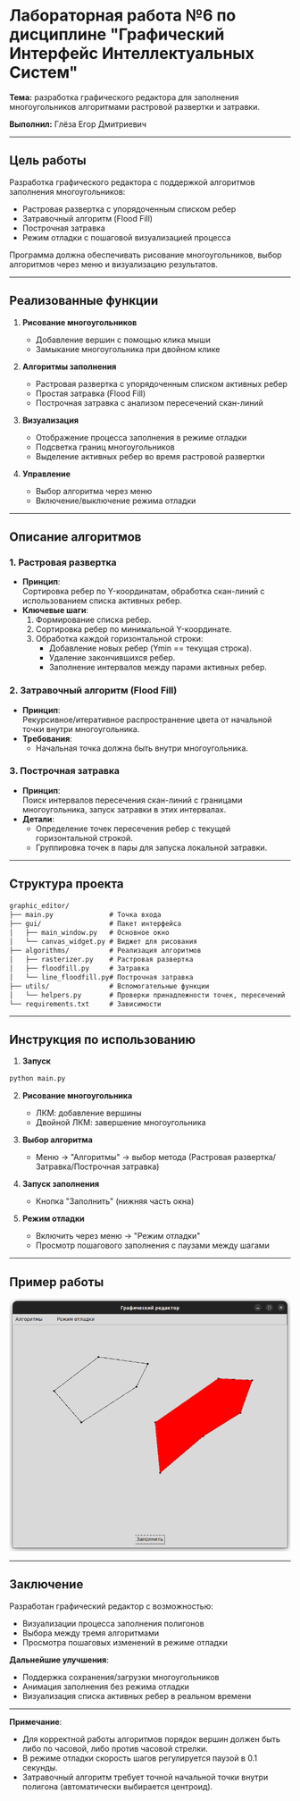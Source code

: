 # Лабораторная работа №6 по дисциплине "Графический Интерфейс Интеллектуальных Систем"  
**Тема:** разработка графического редактора для заполнения многоугольников алгоритмами растровой развертки и затравки.

**Выполнил:** Глёза Егор Дмитриевич

---

## Цель работы
Разработка графического редактора с поддержкой алгоритмов заполнения многоугольников:
- Растровая развертка с упорядоченным списком ребер
- Затравочный алгоритм (Flood Fill)
- Построчная затравка
- Режим отладки с пошаговой визуализацией процесса

Программа должна обеспечивать рисование многоугольников, выбор алгоритмов через меню и визуализацию результатов.

---

## Реализованные функции
1. **Рисование многоугольников**  
   - Добавление вершин с помощью клика мыши  
   - Замыкание многоугольника при двойном клике  

2. **Алгоритмы заполнения**  
   - Растровая развертка с упорядоченным списком активных ребер  
   - Простая затравка (Flood Fill)  
   - Построчная затравка с анализом пересечений скан-линий  

3. **Визуализация**  
   - Отображение процесса заполнения в режиме отладки  
   - Подсветка границ многоугольников  
   - Выделение активных ребер во время растровой развертки  

4. **Управление**  
   - Выбор алгоритма через меню  
   - Включение/выключение режима отладки  

---

## Описание алгоритмов

### 1. Растровая развертка  
- **Принцип**:  
  Сортировка ребер по Y-координатам, обработка скан-линий с использованием списка активных ребер.  
- **Ключевые шаги**:  
  1. Формирование списка ребер.  
  2. Сортировка ребер по минимальной Y-координате.  
  3. Обработка каждой горизонтальной строки:  
     - Добавление новых ребер (Ymin == текущая строка).  
     - Удаление закончившихся ребер.  
     - Заполнение интервалов между парами активных ребер.  

### 2. Затравочный алгоритм (Flood Fill)  
- **Принцип**:  
  Рекурсивное/итеративное распространение цвета от начальной точки внутри многоугольника.  
- **Требования**:  
  - Начальная точка должна быть внутри многоугольника.  

### 3. Построчная затравка  
- **Принцип**:  
  Поиск интервалов пересечения скан-линий с границами многоугольника, запуск затравки в этих интервалах.  
- **Детали**:  
  - Определение точек пересечения ребер с текущей горизонтальной строкой.  
  - Группировка точек в пары для запуска локальной затравки.  

---

## Структура проекта
```
graphic_editor/
├── main.py              # Точка входа
├── gui/                 # Пакет интерфейса
│   ├── main_window.py   # Основное окно
│   └── canvas_widget.py # Виджет для рисования
├── algorithms/          # Реализация алгоритмов
│   ├── rasterizer.py    # Растровая развертка
│   ├── floodfill.py     # Затравка
│   └── line_floodfill.py# Построчная затравка
├── utils/               # Вспомогательные функции
│   └── helpers.py       # Проверки принадлежности точек, пересечений
└── requirements.txt     # Зависимости
```

---

## Инструкция по использованию
1. **Запуск**  
```bash
python main.py
```

2. **Рисование многоугольника**  
   - ЛКМ: добавление вершины  
   - Двойной ЛКМ: завершение многоугольника  

3. **Выбор алгоритма**  
   - Меню → "Алгоритмы" → выбор метода (Растровая развертка/Затравка/Построчная затравка)  

4. **Запуск заполнения**  
   - Кнопка "Заполнить" (нижняя часть окна)  

5. **Режим отладки**  
   - Включить через меню → "Режим отладки"  
   - Просмотр пошагового заполнения с паузами между шагами  

---

## Пример работы  
![Растровая развертка](img/example.png)  

---


## Заключение
Разработан графический редактор с возможностью:  
- Визуализации процесса заполнения полигонов  
- Выбора между тремя алгоритмами  
- Просмотра пошаговых изменений в режиме отладки  

**Дальнейшие улучшения**:  
- Поддержка сохранения/загрузки многоугольников  
- Анимация заполнения без режима отладки  
- Визуализация списка активных ребер в реальном времени  

---

**Примечание**:  
- Для корректной работы алгоритмов порядок вершин должен быть либо по часовой, либо против часовой стрелки.  
- В режиме отладки скорость шагов регулируется паузой в 0.1 секунды.  
- Затравочный алгоритм требует точной начальной точки внутри полигона (автоматически выбирается центроид).